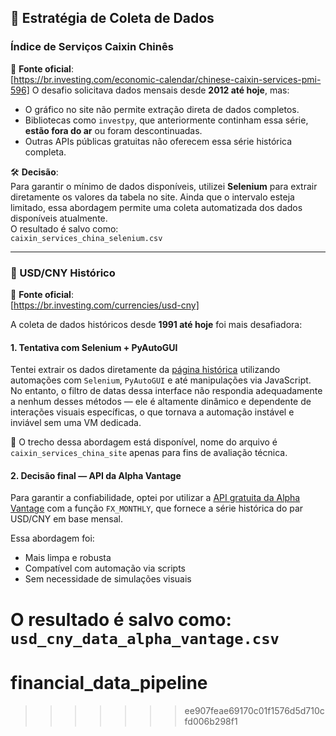 ## 🧠 Estratégia de Coleta de Dados

###  Índice de Serviços Caixin Chinês

📌 **Fonte oficial**:  
[https://br.investing.com/economic-calendar/chinese-caixin-services-pmi-596]
O desafio solicitava dados mensais desde **2012 até hoje**, mas:

- O gráfico no site não permite extração direta de dados completos.
- Bibliotecas como `investpy`, que anteriormente continham essa série, **estão fora do ar** ou foram descontinuadas.
- Outras APIs públicas gratuitas não oferecem essa série histórica completa.

🛠️ **Decisão**:  
Para garantir o mínimo de dados disponíveis, utilizei **Selenium** para extrair diretamente os valores da tabela no site. Ainda que o intervalo esteja limitado, essa abordagem permite uma coleta automatizada dos dados disponíveis atualmente.  
O resultado é salvo como:  
`caixin_services_china_selenium.csv`

---

### 💱 USD/CNY Histórico

📌 **Fonte oficial**:  
[https://br.investing.com/currencies/usd-cny]

A coleta de dados históricos desde **1991 até hoje** foi mais desafiadora:

#### 1. Tentativa com Selenium + PyAutoGUI

Tentei extrair os dados diretamente da [página histórica](https://br.investing.com/currencies/usd-cny-historical-data) utilizando automações com `Selenium`, `PyAutoGUI` e até manipulações via JavaScript.  
No entanto, o filtro de datas dessa interface não respondia adequadamente a nenhum desses métodos — ele é altamente dinâmico e dependente de interações visuais específicas, o que tornava a automação instável e inviável sem uma VM dedicada.

🧪 O trecho dessa abordagem está disponível, nome do arquivo é `caixin_services_china_site` apenas para fins de avaliação técnica.

#### 2. Decisão final — API da Alpha Vantage

Para garantir a confiabilidade, optei por utilizar a [API gratuita da Alpha Vantage](https://www.alphavantage.co/documentation/) com a função `FX_MONTHLY`, que fornece a série histórica do par USD/CNY em base mensal.

Essa abordagem foi:

- Mais limpa e robusta
- Compatível com automação via scripts
- Sem necessidade de simulações visuais

O resultado é salvo como:  
`usd_cny_data_alpha_vantage.csv`
=======
# financial_data_pipeline
>>>>>>> ee907feae69170c01f1576d5d710cfd006b298f1
